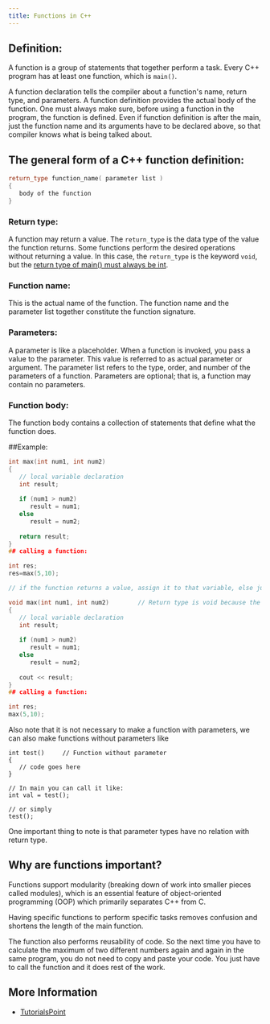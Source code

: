 ```yaml
---
title: Functions in C++
---
```

## Definition:

A function is a group of statements that together perform a task. Every C++ program has at least one function, which is `main()`.

A function declaration tells the compiler about a function's name, return type, and parameters. A function definition provides the actual body of the function.
One must always make sure, before using a function in the program, the function is defined.
Even if function definition is after the main, just the function name and its arguments have to be declared above, so that compiler knows what is being talked about.

## The general form of a C++ function definition:

```cpp
return_type function_name( parameter list )
{
   body of the function
}
```

### Return type:
A function may return a value. The `return_type` is the data type of the value the function returns. Some functions perform the desired operations without returning a value. In this case, the `return_type` is the keyword `void`, but the [return type of main() must always be int](https://stackoverflow.com/a/4207223/).

### Function name:
This is the actual name of the function. The function name and the parameter list together constitute the function signature.

### Parameters:
A parameter is like a placeholder. When a function is invoked, you pass a value to the parameter. This value is referred to as actual parameter or argument. The parameter list refers to the type, order, and number of the parameters of a function. Parameters are optional; that is, a function may contain no parameters.

### Function body:
The function body contains a collection of statements that define what the function does.

##Example:

```cpp
int max(int num1, int num2)
{
   // local variable declaration
   int result;
 
   if (num1 > num2)
      result = num1;
   else
      result = num2;
 
   return result; 
}
## calling a function:

int res;
res=max(5,10);

// if the function returns a value, assign it to that variable, else just call it like function(arg1,arg2). It is demostrated in following code:

void max(int num1, int num2)        // Return type is void because the function returns nothing
{
   // local variable declaration
   int result;
 
   if (num1 > num2)
      result = num1;
   else
      result = num2;
 
   cout << result; 
}
## calling a function:

int res;
max(5,10);

```

Also note that it is not necessary to make a function with parameters, we can also make functions without parameters
like

```
int test()     // Function without parameter
{
   // code goes here
}

// In main you can call it like:
int val = test();

// or simply
test();

```

One important thing to note is that parameter types have no relation with return type.

## Why are functions important?

Functions support modularity (breaking down of work into smaller pieces called modules), which is an essential feature of object-oriented programming (OOP) which primarily separates C++ from C.

Having specific functions to perform specific tasks removes confusion and shortens the length of the main function.

The function also performs reusability of code. So the next time you have to calculate the maximum of two different numbers again and again in the same program, you do not need to copy and paste your code. You just have to call the function and it does rest of the work.

## More Information

* [TutorialsPoint](https://www.tutorialspoint.com/cplusplus/cpp_functions.htm)

